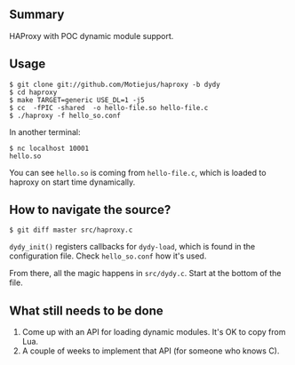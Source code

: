 Summary
-------

HAProxy with POC dynamic module support.

Usage
-----

    $ git clone git://github.com/Motiejus/haproxy -b dydy
    $ cd haproxy
    $ make TARGET=generic USE_DL=1 -j5
    $ cc  -fPIC -shared  -o hello-file.so hello-file.c
    $ ./haproxy -f hello_so.conf

In another terminal:

    $ nc localhost 10001
    hello.so

You can see `hello.so` is coming from `hello-file.c`, which is loaded to
haproxy on start time dynamically.

How to navigate the source?
---------------------------

    $ git diff master src/haproxy.c

`dydy_init()` registers callbacks for `dydy-load`, which is found in the
configuration file. Check `hello_so.conf` how it's used.

From there, all the magic happens in `src/dydy.c`. Start at the bottom of the
file.

What still needs to be done
---------------------------

1. Come up with an API for loading dynamic modules. It's OK to copy from Lua.
2. A couple of weeks to implement that API (for someone who knows C).
